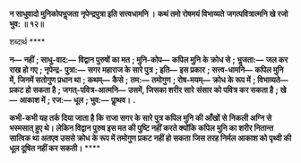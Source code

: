 **न साधुवादो मुनिकोपभॢजता** **नृपेन्द्रपुत्रा इति सत्त्वधामनि ।** **कथं तमो रोषमयं विभाव्यते** **जगत्पवित्रात्मनि खे रजो भुव: ॥ १२॥** 

शब्दार्थ **** 

**न—** **नहीं** **; साधु-वाद:—** **विद्वान पुरुषों का मत** **; मुनि-कोप—** **कपिल मुनि के क्रोध से** **; भॢजता:—** **जल कर राख हो गए** **; नृपेन्द्र-** **पुत्रा:—** **सगर महाराज के सारे पुत्र** **; इति—** **इस प्रकार** **; सत्त्व-धामनि—** **कपिल मुनि में, जिनमें सतोगुण प्रधान था** **; कथम्—** **कैसे** **;** **तम:—** **तमोगुण** **; रोष-मयम्—** **क्रोध के रूप में** **; विभाव्यते—** **प्रकट हो सकता है** **; जगत्-पवित्र-आत्मनि—** **उसमें, जिसका शरीर सारे** **संसार को पवित्र कर सकता है** **; खे—** **आकाश में** **; रज:—** **धूल** **; भुव:—** **पाॢथव।** **.** 

**कभी-कभी यह तर्क दिया जाता है कि राजा सगर के सारे पुत्र कपिल मुनि की आँखों से** **निकली अग्नि से भस्मसात् हुए थे। लेकिन विद्वान पुरुष इस मत की पुष्टि नहीं करते क्योंकि कपिल** **मुनि का शरीर नितान्त सात्विक था अतएव उससे क्रोध के रूप में तमोगुण प्रकट नहीं हो सकता** **जिस तरह निर्मल आकाश को पृथ्वी की धूल दूषित नहीं कर सकती।** **** 